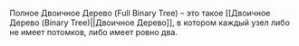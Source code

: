 Полное Двоичное Дерево (Full Binary Tree) – это такое [[Двоичное Дерево (Binary Tree)||Двоичное Дерево]], в котором каждый узел либо не имеет потомков, либо имеет ровно два.